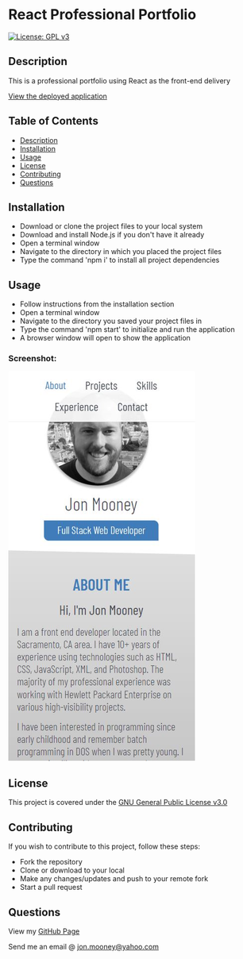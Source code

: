 # React Professional Portfolio
[![License: GPL v3](https://img.shields.io/badge/License-GPLv3-blue.svg)](https://www.gnu.org/licenses/)

## Description

This is a professional portfolio using React as the front-end delivery

[View the deployed application](https://jonmooney.github.io/react-portfolio/)

## Table of Contents

- [Description](#description)
- [Installation](#installation)
- [Usage](#usage)
- [License](#license)
- [Contributing](#contributing)
- [Questions](#questions)

## Installation

- Download or clone the project files to your local system
- Download and install Node.js if you don't have it already
- Open a terminal window
- Navigate to the directory in which you placed the project files
- Type the command 'npm i' to install all project dependencies

## Usage

- Follow instructions from the installation section
- Open a terminal window
- Navigate to the directory you saved your project files in
- Type the command 'npm start' to initialize and run the application
- A browser window will open to show the application

### Screenshot:

![Screenshot](./public/images/screen.jpg)

## License

This project is covered under the [GNU General Public License v3.0](https://www.gnu.org/licenses/)

## Contributing

If you wish to contribute to this project, follow these steps:

- Fork the repository
- Clone or download to your local
- Make any changes/updates and push to your remote fork
- Start a pull request

## Questions

View my [GitHub Page](https://github.com/JonMooney)

Send me an email @ [jon.mooney@yahoo.com](mailto:jon.mooney@yahoo.com)